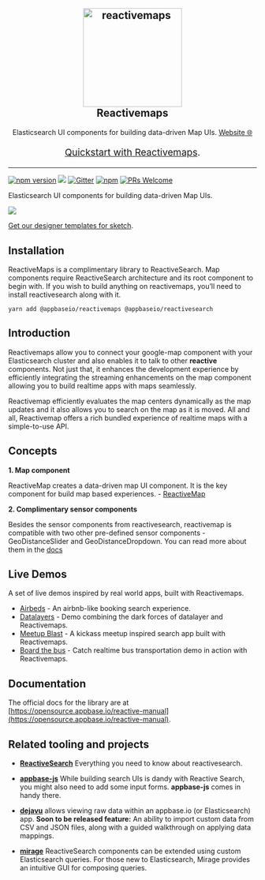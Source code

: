 <h2 align="center">
  <img src="https://i.imgur.com/iiR9wAs.png" alt="reactivemaps" title="reactivemaps" width="200" />
  <br />
  Reactivemaps
  <br />
</h2>

<p align="center">Elasticsearch UI components for building data-driven Map UIs. <a href="https://opensource.appbase.io/reactivemaps/">Website 🌐</a></p>
<p align="center" style="font-size: 1.2rem"><a href="https://opensource.appbase.io/reactive-manual/getting-started/reactivemaps.html">Quickstart with Reactivemaps</a>.</p>

<hr />

[![npm version](https://badge.fury.io/js/%40appbaseio%2Freactivemaps.svg)](https://badge.fury.io/js/%40appbaseio%2Freactivemaps)
[![](https://img.shields.io/badge/license-Apache%202-blue.svg)](https://github.com/appbaseio/mirage/blob/dev/LICENSE.md)
[![Gitter](https://img.shields.io/gitter/room/nwjs/nw.js.svg)](https://gitter.im/appbaseio/reactivesearch)
[![npm](https://img.shields.io/npm/dt/@appbaseio/reactivemaps.svg)](https://www.npmjs.com/package/@appbaseio/reactivemaps)
[![PRs Welcome](https://img.shields.io/badge/PRs-welcome-brightgreen.svg)](https://github.com/appbaseio/reactivesearch/blob/dev/.github/CONTRIBUTING.md)

Elasticsearch UI components for building data-driven Map UIs.

![](https://i.imgur.com/Dwz8pX4.png)

[Get our designer templates for sketch](https://opensource.appbase.io/reactivesearch/resources/ReactiveSearch_Playground.sketch).


## Installation

ReactiveMaps is a complimentary library to ReactiveSearch. Map components require ReactiveSearch architecture and its root component to begin with. If you wish to build anything on reactivemaps, you’ll need to install reactivesearch along with it.

```
yarn add @appbaseio/reactivemaps @appbaseio/reactivesearch
```

## Introduction

Reactivemaps allow you to connect your google-map component with your Elasticsearch cluster and also enables it to talk to other **reactive** components. Not just that, it enhances the development experience by efficiently integrating the streaming enhancements on the map component allowing you to build realtime apps with maps seamlessly. 

Reactivemap efficiently evaluates the map centers dynamically as the map updates and it also allows you to search on the map as it is moved. All and all, Reactivemap offers a rich bundled experience of realtime maps with a simple-to-use API.

## Concepts

**1. Map component**

ReactiveMap creates a data-driven map UI component. It is the key component for build map based experiences. - [ReactiveMap](https://opensource.appbase.io/reactive-manual/map-components/reactivemap.html)

**2. Complimentary sensor components**

Besides the sensor components from reactivesearch, reactivemap is compatible with two other pre-defined sensor components - GeoDistanceSlider and GeoDistanceDropdown. You can read more about them in the [docs](https://opensource.appbase.io/map-components/geodistanceslider.html)


## Live Demos

A set of live demos inspired by real world apps, built with Reactivemaps.

- [Airbeds](https://opensource.appbase.io/reactivesearch/demos/airbeds/) - An airbnb-like booking search experience.
- [Datalayers](https://opensource.appbase.io/reactivesearch/demos/datalayer/) - Demo combining the dark forces of datalayer and Reactivemaps.
- [Meetup Blast](https://opensource.appbase.io/reactivesearch/demos/meetup/) - A kickass meetup inspired search app built with Reactivemaps.
- [Board the bus](https://opensource.appbase.io/reactivesearch/demos/transport/) - Catch realtime bus transportation demo in action with Reactivemaps.

## Documentation

The official docs for the library are at [https://opensource.appbase.io/reactive-manual](https://opensource.appbase.io/reactive-manual).

## Related tooling and projects

- [**ReactiveSearch**](https://opensource.appbase.io/reactivesearch/) Everything you need to know about reactivesearch.

- [**appbase-js**](https://github.com/appbaseio/appbase-js) While building search UIs is dandy with Reactive Search, you might also need to add some input forms. **appbase-js** comes in handy there.

- [**dejavu**](https://github.com/appbaseio/dejavu) allows viewing raw data within an appbase.io (or Elasticsearch) app. **Soon to be released feature:** An ability to import custom data from CSV and JSON files, along with a guided walkthrough on applying data mappings.

- [**mirage**](https://github.com/appbaseio/mirage) ReactiveSearch components can be extended using custom Elasticsearch queries. For those new to Elasticsearch, Mirage provides an intuitive GUI for composing queries.
